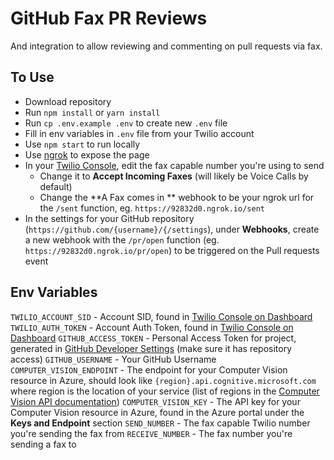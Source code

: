 # GitHub Fax PR Reviews
And integration to allow reviewing and commenting on pull requests via fax.

## To Use
- Download repository
- Run `npm install` or `yarn install`
- Run `cp .env.example .env` to create new `.env` file
- Fill in env variables in `.env` file from your Twilio account
- Use `npm start` to run locally
- Use [ngrok](https://ngrok.com) to expose the page
- In your [Twilio Console](https://www.twilio.com/console/phone-numbers), edit the fax capable number you're using to send
  - Change it to **Accept Incoming Faxes** (will likely be Voice Calls by default)
  - Change the **A Fax comes in ** webhook to be your ngrok url for the `/sent` function, eg. `https://92832d0.ngrok.io/sent`
- In the settings for your GitHub repository (`https://github.com/{username}/{/settings`), under **Webhooks**, create a new webhook with the `/pr/open` function (eg. `https://92832d0.ngrok.io/pr/open`) to be triggered on the Pull requests event


## Env Variables
`TWILIO_ACCOUNT_SID` - Account SID, found in [Twilio Console on Dashboard](https://www.twilio.com/console)
`TWILIO_AUTH_TOKEN` - Account Auth Token, found in [Twilio Console on Dashboard](https://www.twilio.com/console)
`GITHUB_ACCESS_TOKEN` - Personal Access Token for project, generated in [GitHub Developer Settings](https://github.com/settings/tokens) (make sure it has repository access)
`GITHUB_USERNAME` - Your GitHub Username
`COMPUTER_VISION_ENDPOINT` - The endpoint for your Computer Vision resource in Azure, should look like `{region}.api.cognitive.microsoft.com` where region is the location of your service (list of regions in the [Computer Vision API documentation](https://westus.dev.cognitive.microsoft.com/docs/services/5cd27ec07268f6c679a3e641/operations/2afb498089f74080d7e196fc))
`COMPUTER_VISION_KEY` - The API key for your Computer Vision resource in Azure, found in the Azure portal under the **Keys and Endpoint** section
`SEND_NUMBER` - The fax capable Twilio number you're sending the fax from
`RECEIVE_NUMBER` - The fax number you're sending a fax to